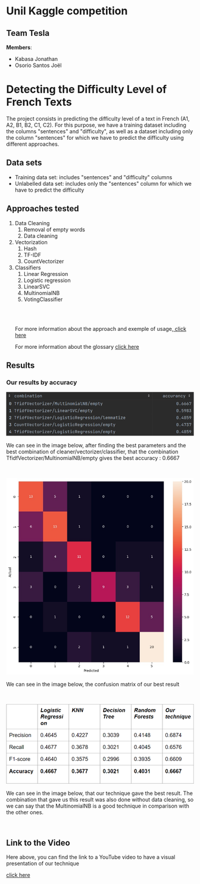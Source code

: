 # Unil Kaggle competition
## Team Tesla

**Members**: 
- Kabasa Jonathan 
- Osorio Santos Joël

<h1>Detecting the Difficulty Level of French Texts</h1>
<p>The project consists in predicting the difficulty level of a text in French (A1, A2, B1, B2, C1, C2). For this purpose, we have a training dataset including the columns "sentences" and "difficulty", as well as a dataset including only the column "sentences" for which we have to predict the difficulty using different approaches.</p>
<h2>Data sets</h2>
<ul>
  <li>Training data set: includes "sentences" and "difficulty" columns</li>
  <li>Unlabelled data set: includes only the "sentences" column for which we have to predict the difficulty</li>
</ul>
<h2>Approaches tested</h2>
<ol>
  <li>Data Cleaning
    <ol>
      <li>Removal of empty words</li>
      <li>Data cleaning</li>
    </ol>
  </li>
  <li>Vectorization
    <ol>
      <li>Hash</li>
      <li>TF-IDF</li>
      <li>CountVectorizer</li>
    </ol>
  </li>
  <li>Classifiers
    <ol>
      <li>Linear Regression</li>
      <li>Logistic regression</li>
      <li>LinearSVC</li>
      <li>MultinomialNB</li>
      <li>VotingClassifier</li>
    </ol>
  </li>
<p><br><br></p>
<p>For more information about the approach and exemple of usage,<a href="documents/getstarted.md"> click here </a></p>
<p>For more information about the glossary <a href="documents/lexique.md"> click here </a></p>
</ol>
<h2>Results</h2>
<h3>Our results by accuracy</h3>

<img src="documents/OurResults.png">
<p>We can see in the image below, after finding the best parameters and the best combination of cleaner/vectorizer/classifier, that
 the combination TfidfVectorizer/MultinomialNB/empty gives the best accuracy : 0.6667</p>
<p><br></p>

<img src="documents/MultinomialNB_confusion_matrix.jpeg">
<p>We can see in the image below, the confusion matrix of our best result</p>
<p><br></p>

<img src="documents/results.png">
<p>We can see in the image below, that our technique gave the best result. The combination that gave us this result was also done without data cleaning, so we can
say that the MultinomialNB is a good technique in comparison with the other ones.</p>
<p><br></p>

<h2>Link to the Video</h2>
<p>Here above, you can find the link to a YouTube video to have a visual presentation of our technique</p>
<a href="https://www.youtube.com/watch?v=b0d5uGUHQZg">click here</a>
